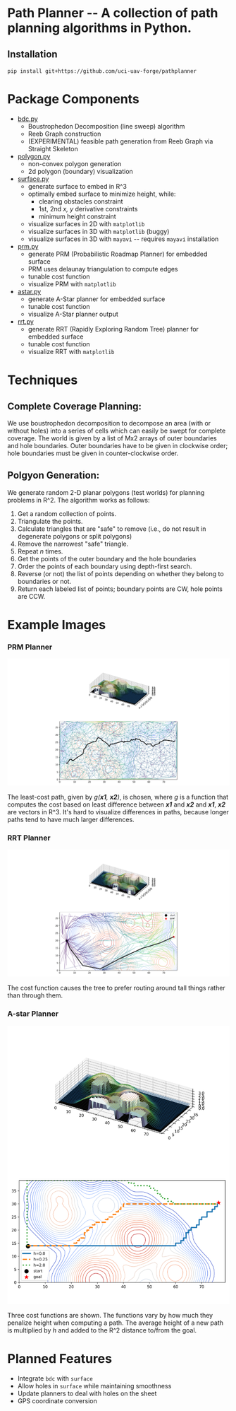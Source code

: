 # Path Planner -- A collection of path planning algorithms in Python.

## Installation
```
pip install git+https://github.com/uci-uav-forge/pathplanner
```


# Package Components
+ [bdc.py](forge_pathplanner/bdc.py)
    + Boustrophedon Decomposition (line sweep) algorithm
    + Reeb Graph construction
    + (EXPERIMENTAL) feasible path generation from Reeb Graph via Straight Skeleton
+ [polygon.py](forge_pathplanner/polygon.py)
    + non-convex polygon generation 
    + 2d polygon (boundary) visualization
+ [surface.py](forge_pathplanner/surface.py)
    + generate surface to embed in R^3
    + optimally embed surface to minimize height, while:
        + clearing obstacles constraint
        + 1st, 2nd *x, y* derivative constraints
        + minimum height constraint
    + visualize surfaces in 2D with `matplotlib`
    + visualize surfaces in 3D with `matplotlib` (buggy)
    + visualize surfaces in 3D with `mayavi` -- requires `mayavi` installation
+ [prm.py](forge_pathplanner/prm.py)
    + generate PRM (Probabilistic Roadmap Planner) for embedded surface
    + PRM uses delaunay triangulation to compute edges
    + tunable cost function
    + visualize PRM with `matplotlib`
+ [astar.py](forge_pathplanner/astar.py)
    + generate A-Star planner for embedded surface
    + tunable cost function
    + visualize A-Star planner output
+ [rrt.py](forge_pathplanner/rrt.py)
    + generate RRT (Rapidly Exploring Random Tree) planner for embedded surface
    + tunable cost function
    + visualize RRT with `matplotlib`

# Techniques

## Complete Coverage Planning:

We use boustrophedon decomposition to decompose an area (with or without holes) into a series of cells which can easily be swept for complete coverage. The world is given by a list of Mx2 arrays of outer boundaries and hole boundaries. Outer boundaries have to be given in clockwise order; hole boundaries must be given in counter-clockwise order.

## Polgyon Generation:

We generate random 2-D planar polygons (test worlds) for planning problems in R^2. The algorithm works as follows:

1. Get a random collection of points.
2. Triangulate the points.
3. Calculate triangles that are "safe" to remove (i.e., do not result in degenerate polygons or split polygons)
4. Remove the narrowest "safe" triangle.
5. Repeat $n$ times.
6. Get the points of the outer boundary and the hole boundaries
7. Order the points of each boundary using depth-first search.
8. Reverse (or not) the list of points depending on whether they belong to boundaries or not.
9. Return each labeled list of points; boundary points are CW, hole points are CCW.

# Example Images

### PRM Planner
![PRM Planner](images/prm.png)

The least-cost path, given by *g(**x1**, **x2**)*, is chosen, where *g* is a function that computes the cost based on least difference between ***x1*** and ***x2*** and ***x1***, ***x2*** are vectors in R^3. It's hard to visualize differences in paths, because longer paths tend to have much larger differences.

### RRT Planner
![RRT Planner](images/rrt.png)

The cost function causes the tree to prefer routing around tall things rather than through them.

### A-star Planner
![Astar Planner](images/astar.png)

Three cost functions are shown. The functions vary by how much they penalize height when computing a path. The average height of a new path is multiplied by *h* and added to the R^2 distance to/from the goal.

# Planned Features

+ Integrate `bdc` with `surface`
+ Allow holes in `surface` while maintaining smoothness
+ Update planners to deal with holes on the sheet
+ GPS coordinate conversion